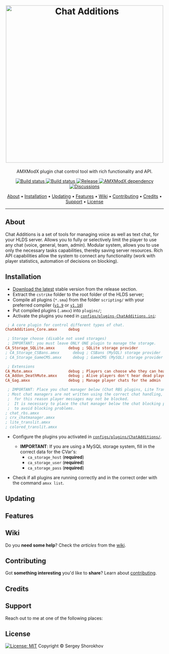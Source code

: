 <h1 align="center">
  <a href="https://github.com/ChatAdditions/ChatAdditions_AMXX/releases"><img src="https://user-images.githubusercontent.com/18553678/125533850-6771c07f-021f-4882-b395-7d68d2679513.png" width="500px" alt="Chat Additions"></a>
</h1>

<p align="center">AMXModX plugin chat control tool with rich functionality and API.</p>

<p align="center">
  <a href="https://github.com/ChatAdditions/ChatAdditions_AMXX/releases/latest">
    <img src="https://img.shields.io/github/downloads/ChatAdditions/ChatAdditions_AMXX/total?label=Download%40latest&style=flat-square&logo=github&logoColor=white"
         alt="Build status">
    <a href="https://github.com/wopox1337/ChatsAdditions_AMXX/actions">
    <img src="https://img.shields.io/github/workflow/status/wopox1337/ChatsAdditions_AMXX/Build/master?style=flat-square&logo=github&logoColor=white"
         alt="Build status">
    <a href="https://github.com/wopox1337/ChatsAdditions_AMXX/releases">
    <img src="https://img.shields.io/github/v/release/wopox1337/ChatsAdditions_AMXX?include_prereleases&style=flat-square&logo=github&logoColor=white"
         alt="Release">
    <a href="https://www.amxmodx.org/downloads-new.php">
    <img src="https://img.shields.io/badge/AMXModX-%3E%3D1.9.0-blue?style=flat-square"
         alt="AMXModX dependency">
    <a href="https://github.com/wopox1337/ChatsAdditions_AMXX/discussions">
    <img src="https://img.shields.io/badge/discussions-on%20github-informational?style=flat-square&logo=googlechat"
         alt="Discussions">
</p>
      
<p align="center">
  <a href="#about">About</a> •
  <a href="#installation">Installation</a> •
  <a href="#updating">Updating</a> •
  <a href="#features">Features</a> •
  <a href="#wiki">Wiki</a> •
  <a href="#contributing">Contributing</a> •
  <a href="#credits">Credits</a> •
  <a href="#support">Support</a> •
  <a href="#license">License</a>
</p>

---

## About
Chat Additions is a set of tools for managing voice as well as text chat, for your HLDS server. 
Allows you to fully or selectively limit the player to use any chat (voice, general, team, admin).
Modular system, allows you to use only the necessary tasks capabilities, thereby saving server resources.
Rich API capabilities allow the system to connect any functionality (work with player statistics, automation of decisions on blocking).

      
      
      
      
## Installation
- [Download the latest](https://github.com/ChatAdditions/ChatAdditions_AMXX/releases/latest) stable version from the release section.
- Extract the `cstrike` folder to the root folder of the HLDS server;
- Compile all plugins (`*.sma`) from the folder `scripting/` with your preferred compiler ([`v1.9`](https://www.amxmodx.org/downloads-new.php) or [`v1.10`](https://www.amxmodx.org/downloads-new.php?branch=master))
- Put compiled plugins (`.amxx`) into `plugins/`;
- Activate the plugins you need in [`configs/plugins-ChatAdditions.ini`](../cstrike/addons/amxmodx/configs/plugins-ChatAdditions.ini):
```ini
 ; A core plugin for control different types of chat.
ChatAdditions_Core.amxx     debug

 ; Storage choose (disable not used storages)
 ; IMPORTANT: you must leave ONLY ONE plugin to manage the storage.
CA_Storage_SQLite.amxx      debug ; SQLite storage provider
; CA_Storage_CSBans.amxx      debug ; CSBans (MySQL) storage provider
; CA_Storage_GameCMS.amxx     debug ; GameCMS (MySQL) storage provider

 ; Extensions
CA_Mute.amxx                debug ; Players can choose who they can hear.
CA_Addon_DeathMute.amxx     debug ; Alive players don't hear dead players after 5 secs
CA_Gag.amxx                 debug ; Manage player chats for the admin

 ; IMPORTANT: Place you chat manager below (Chat RBS plugins, Lite Translit, Colored Translit etc..)
 ; Most chat managers are not written using the correct chat handling,
 ;  for this reason player messages may not be blocked.
 ;  It is necessary to place the chat manager below the chat blocking plugins,
 ;  to avoid blocking problems.
; chat_rbs.amxx
; crx_chatmanager.amxx
; lite_translit.amxx
; colored_translit.amxx
```
- Configure the plugins you activated in [`configs/plugins/ChatAdditions/`](../cstrike/addons/amxmodx/configs/plugins/ChatAdditions/).
  - **IMPORTANT**: If you are using a MySQL storage system, fill in the correct data for the CVar's:
      - `ca_storage_host` (**required**)
      - `ca_storage_user` (**required**)
      - `ca_storage_pass` (**required**)

- Check if all plugins are running correctly and in the correct order with the command `amxx list`.

## Updating

## Features
      
## Wiki
Do you **need some help**? Check the _articles_ from the [wiki](https://github.com/ChatAdditions/ChatAdditions_AMXX/wiki).

## Contributing
Got **something interesting** you'd like to **share**? Learn about [contributing](CONTRIBUTING.md).

## Credits

## Support
Reach out to me at one of the following places:

## License
[![License: MIT](https://img.shields.io/badge/License-MIT-blue.svg?style=flat-square)](LICENSE)
 Copyright © Sergey Shorokhov
